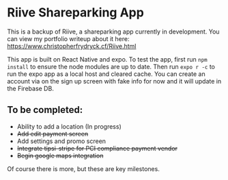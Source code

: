 # Riive Shareparking App
This is a backup of Riive, a shareparking app currently in development. You can view my portfolio writeup about it here: https://www.christopherfrydryck.cf/Riive.html

This app is built on React Native and expo.  To test the app, first run `npm install` to ensure the node modules are up to date. Then run `expo r -c` to run the expo app as a local host and cleared cache.  You can create an account via on the sign up screen with fake info for now and it will update in the Firebase DB.

## To be completed:
+ Ability to add a location (In progress)
+ ~~Add edit payment screen~~
+ Add settings and promo screen
+ ~~Integrate tipsi-stripe for PCI compliance payment vendor~~
+ ~~Begin google maps integration~~

Of course there is more, but these are key milestones.

